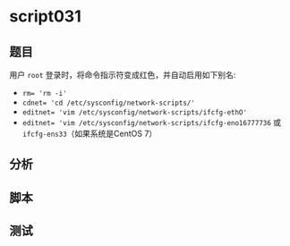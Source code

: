 # script031
## 题目

用户 `root` 登录时，将命令指示符变成红色，并自动启用如下别名: 
- `rm= 'rm -i'`
- `cdnet= 'cd /etc/sysconfig/network-scripts/'`
- `editnet= 'vim /etc/sysconfig/network-scripts/ifcfg-ethO'`
- `editnet= 'vim /etc/sysconfig/network-scripts/ifcfg-eno16777736` 或 `ifcfg-ens33`（如果系统是CentOS 7）


## 分析



## 脚本


## 测试



